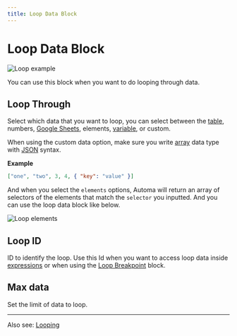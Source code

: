 ```yaml
---
title: Loop Data Block
---
```


# Loop Data Block

![Loop example](https://res.cloudinary.com/chat-story/image/upload/v1642310619/automa/loop_bd2por.gif)

You can use this block when you want to do looping through data.

## Loop Through
Select which data that you want to loop, you can select between the [table](../workflow/table.md), numbers, [Google Sheets](./google-sheets.md), elements, [variable](../workflow/variables.md), or custom.

When using the custom data option, make sure you write [array](https://developer.mozilla.org/en-US/docs/Learn/JavaScript/First_steps/Arrays) data type with [JSON](https://developer.mozilla.org/en-US/docs/Learn/JavaScript/Objects/JSON) syntax.

**Example**
```json
["one", "two", 3, 4, { "key": "value" }]
```

And when you select the `elements` options, Automa will return an array of selectors of the elements that match the `selector` you inputted. And you can use the loop data block like below.

![Loop elements](https://res.cloudinary.com/chat-story/image/upload/v1657078995/automa/Loop_elements_a4btqz.png)

## Loop ID
ID to identify the loop. Use this Id when you want to access loop data inside [expressions](../workflow/expressions.md) or when using the [Loop Breakpoint](./loop-breakpoint.md) block.

## Max data
Set the limit of data to loop.

<hr />

Also see: [Looping](../workflow/Looping.md#using-the-loop-data-or-loop-elements-block)